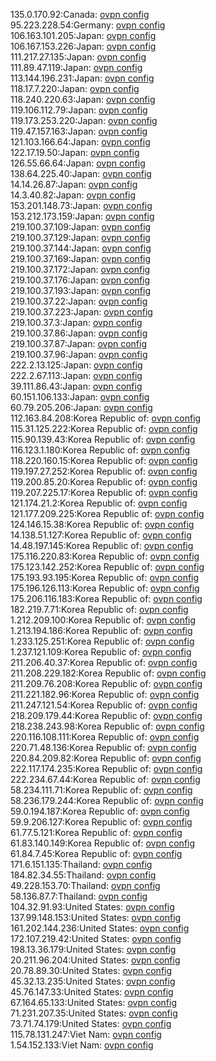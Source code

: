 135.0.170.92:Canada: [ovpn config](vpn/135_0_170_92.ovpn)  
95.223.228.54:Germany: [ovpn config](vpn/95_223_228_54.ovpn)  
106.163.101.205:Japan: [ovpn config](vpn/106_163_101_205.ovpn)  
106.167.153.226:Japan: [ovpn config](vpn/106_167_153_226.ovpn)  
111.217.27.135:Japan: [ovpn config](vpn/111_217_27_135.ovpn)  
111.89.47.119:Japan: [ovpn config](vpn/111_89_47_119.ovpn)  
113.144.196.231:Japan: [ovpn config](vpn/113_144_196_231.ovpn)  
118.17.7.220:Japan: [ovpn config](vpn/118_17_7_220.ovpn)  
118.240.220.63:Japan: [ovpn config](vpn/118_240_220_63.ovpn)  
119.106.112.79:Japan: [ovpn config](vpn/119_106_112_79.ovpn)  
119.173.253.220:Japan: [ovpn config](vpn/119_173_253_220.ovpn)  
119.47.157.163:Japan: [ovpn config](vpn/119_47_157_163.ovpn)  
121.103.166.64:Japan: [ovpn config](vpn/121_103_166_64.ovpn)  
122.17.19.50:Japan: [ovpn config](vpn/122_17_19_50.ovpn)  
126.55.66.64:Japan: [ovpn config](vpn/126_55_66_64.ovpn)  
138.64.225.40:Japan: [ovpn config](vpn/138_64_225_40.ovpn)  
14.14.26.87:Japan: [ovpn config](vpn/14_14_26_87.ovpn)  
14.3.40.82:Japan: [ovpn config](vpn/14_3_40_82.ovpn)  
153.201.148.73:Japan: [ovpn config](vpn/153_201_148_73.ovpn)  
153.212.173.159:Japan: [ovpn config](vpn/153_212_173_159.ovpn)  
219.100.37.109:Japan: [ovpn config](vpn/219_100_37_109.ovpn)  
219.100.37.129:Japan: [ovpn config](vpn/219_100_37_129.ovpn)  
219.100.37.144:Japan: [ovpn config](vpn/219_100_37_144.ovpn)  
219.100.37.169:Japan: [ovpn config](vpn/219_100_37_169.ovpn)  
219.100.37.172:Japan: [ovpn config](vpn/219_100_37_172.ovpn)  
219.100.37.176:Japan: [ovpn config](vpn/219_100_37_176.ovpn)  
219.100.37.193:Japan: [ovpn config](vpn/219_100_37_193.ovpn)  
219.100.37.22:Japan: [ovpn config](vpn/219_100_37_22.ovpn)  
219.100.37.223:Japan: [ovpn config](vpn/219_100_37_223.ovpn)  
219.100.37.3:Japan: [ovpn config](vpn/219_100_37_3.ovpn)  
219.100.37.86:Japan: [ovpn config](vpn/219_100_37_86.ovpn)  
219.100.37.87:Japan: [ovpn config](vpn/219_100_37_87.ovpn)  
219.100.37.96:Japan: [ovpn config](vpn/219_100_37_96.ovpn)  
222.2.13.125:Japan: [ovpn config](vpn/222_2_13_125.ovpn)  
222.2.67.113:Japan: [ovpn config](vpn/222_2_67_113.ovpn)  
39.111.86.43:Japan: [ovpn config](vpn/39_111_86_43.ovpn)  
60.151.106.133:Japan: [ovpn config](vpn/60_151_106_133.ovpn)  
60.79.205.206:Japan: [ovpn config](vpn/60_79_205_206.ovpn)  
112.163.84.208:Korea Republic of: [ovpn config](vpn/112_163_84_208.ovpn)  
115.31.125.222:Korea Republic of: [ovpn config](vpn/115_31_125_222.ovpn)  
115.90.139.43:Korea Republic of: [ovpn config](vpn/115_90_139_43.ovpn)  
116.123.1.180:Korea Republic of: [ovpn config](vpn/116_123_1_180.ovpn)  
118.220.160.15:Korea Republic of: [ovpn config](vpn/118_220_160_15.ovpn)  
119.197.27.252:Korea Republic of: [ovpn config](vpn/119_197_27_252.ovpn)  
119.200.85.20:Korea Republic of: [ovpn config](vpn/119_200_85_20.ovpn)  
119.207.225.17:Korea Republic of: [ovpn config](vpn/119_207_225_17.ovpn)  
121.174.21.2:Korea Republic of: [ovpn config](vpn/121_174_21_2.ovpn)  
121.177.209.225:Korea Republic of: [ovpn config](vpn/121_177_209_225.ovpn)  
124.146.15.38:Korea Republic of: [ovpn config](vpn/124_146_15_38.ovpn)  
14.138.51.127:Korea Republic of: [ovpn config](vpn/14_138_51_127.ovpn)  
14.48.197.145:Korea Republic of: [ovpn config](vpn/14_48_197_145.ovpn)  
175.116.220.83:Korea Republic of: [ovpn config](vpn/175_116_220_83.ovpn)  
175.123.142.252:Korea Republic of: [ovpn config](vpn/175_123_142_252.ovpn)  
175.193.93.195:Korea Republic of: [ovpn config](vpn/175_193_93_195.ovpn)  
175.196.126.113:Korea Republic of: [ovpn config](vpn/175_196_126_113.ovpn)  
175.206.116.183:Korea Republic of: [ovpn config](vpn/175_206_116_183.ovpn)  
182.219.7.71:Korea Republic of: [ovpn config](vpn/182_219_7_71.ovpn)  
1.212.209.100:Korea Republic of: [ovpn config](vpn/1_212_209_100.ovpn)  
1.213.194.186:Korea Republic of: [ovpn config](vpn/1_213_194_186.ovpn)  
1.233.125.251:Korea Republic of: [ovpn config](vpn/1_233_125_251.ovpn)  
1.237.121.109:Korea Republic of: [ovpn config](vpn/1_237_121_109.ovpn)  
211.206.40.37:Korea Republic of: [ovpn config](vpn/211_206_40_37.ovpn)  
211.208.229.182:Korea Republic of: [ovpn config](vpn/211_208_229_182.ovpn)  
211.209.76.208:Korea Republic of: [ovpn config](vpn/211_209_76_208.ovpn)  
211.221.182.96:Korea Republic of: [ovpn config](vpn/211_221_182_96.ovpn)  
211.247.121.54:Korea Republic of: [ovpn config](vpn/211_247_121_54.ovpn)  
218.209.179.44:Korea Republic of: [ovpn config](vpn/218_209_179_44.ovpn)  
218.238.243.98:Korea Republic of: [ovpn config](vpn/218_238_243_98.ovpn)  
220.116.108.111:Korea Republic of: [ovpn config](vpn/220_116_108_111.ovpn)  
220.71.48.136:Korea Republic of: [ovpn config](vpn/220_71_48_136.ovpn)  
220.84.209.82:Korea Republic of: [ovpn config](vpn/220_84_209_82.ovpn)  
222.117.174.235:Korea Republic of: [ovpn config](vpn/222_117_174_235.ovpn)  
222.234.67.44:Korea Republic of: [ovpn config](vpn/222_234_67_44.ovpn)  
58.234.111.71:Korea Republic of: [ovpn config](vpn/58_234_111_71.ovpn)  
58.236.179.244:Korea Republic of: [ovpn config](vpn/58_236_179_244.ovpn)  
59.0.194.187:Korea Republic of: [ovpn config](vpn/59_0_194_187.ovpn)  
59.9.206.127:Korea Republic of: [ovpn config](vpn/59_9_206_127.ovpn)  
61.77.5.121:Korea Republic of: [ovpn config](vpn/61_77_5_121.ovpn)  
61.83.140.149:Korea Republic of: [ovpn config](vpn/61_83_140_149.ovpn)  
61.84.7.45:Korea Republic of: [ovpn config](vpn/61_84_7_45.ovpn)  
171.6.151.135:Thailand: [ovpn config](vpn/171_6_151_135.ovpn)  
184.82.34.55:Thailand: [ovpn config](vpn/184_82_34_55.ovpn)  
49.228.153.70:Thailand: [ovpn config](vpn/49_228_153_70.ovpn)  
58.136.87.7:Thailand: [ovpn config](vpn/58_136_87_7.ovpn)  
104.32.91.93:United States: [ovpn config](vpn/104_32_91_93.ovpn)  
137.99.148.153:United States: [ovpn config](vpn/137_99_148_153.ovpn)  
161.202.144.236:United States: [ovpn config](vpn/161_202_144_236.ovpn)  
172.107.219.42:United States: [ovpn config](vpn/172_107_219_42.ovpn)  
198.13.36.179:United States: [ovpn config](vpn/198_13_36_179.ovpn)  
20.211.96.204:United States: [ovpn config](vpn/20_211_96_204.ovpn)  
20.78.89.30:United States: [ovpn config](vpn/20_78_89_30.ovpn)  
45.32.13.235:United States: [ovpn config](vpn/45_32_13_235.ovpn)  
45.76.147.33:United States: [ovpn config](vpn/45_76_147_33.ovpn)  
67.164.65.133:United States: [ovpn config](vpn/67_164_65_133.ovpn)  
71.231.207.35:United States: [ovpn config](vpn/71_231_207_35.ovpn)  
73.71.74.179:United States: [ovpn config](vpn/73_71_74_179.ovpn)  
115.78.131.247:Viet Nam: [ovpn config](vpn/115_78_131_247.ovpn)  
1.54.152.133:Viet Nam: [ovpn config](vpn/1_54_152_133.ovpn)  
